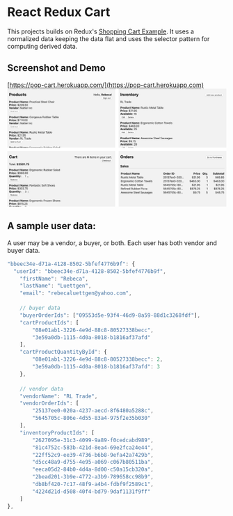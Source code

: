 # React Redux Cart 
This projects builds on Redux's [Shopping Cart Example](https://github.com/reduxjs/redux/tree/master/examples/shopping-cart.).
It uses a normalized data keeping the data flat and uses the selector pattern for computing derived data. 

## Screenshot and Demo
[https://pop-cart.herokuapp.com/](https://pop-cart.herokuapp.com)
![Screenshot](screenshot.jpg)

## A sample user data:
A user may be a vendor, a buyer, or both. Each user has both vendor and buyer data. 

```javascript
"bbeec34e-d71a-4128-8502-5bfef4776b9f": {
  "userId": "bbeec34e-d71a-4128-8502-5bfef4776b9f",
	"firstName": "Rebeca",
	"lastName": "Luettgen",
	"email": "rebecaluettgen@yahoo.com",
	
	// buyer data
	"buyerOrderIds": ["09553d5e-93f4-46d9-8a59-88d1c3268fdf"],
	"cartProductIds": [
		"08e01ab1-3226-4e9d-88c8-80527338becc",
		"3e59a0db-1115-4d0a-8018-b1816af37afd"
	],
	"cartProductQuantityById": {
		"08e01ab1-3226-4e9d-88c8-80527338becc": 2,
		"3e59a0db-1115-4d0a-8018-b1816af37afd": 3
	},
	
	// vendor data
	"vendorName": "RL Trade",
	"vendorOrderIds": [
		"25137ee0-020a-4237-aecd-8f6480a5288c",
		"5645705c-806e-4d55-83a4-975f2e35b030"
	],
	"inventoryProductIds": [
		"2627095e-31c3-4099-9a89-f0cedcabd989",
		"81c4752c-583b-421d-8ea4-69e2fca24e44",
		"22ff52c9-ee39-4736-b6b8-9efa42a7429b",
		"d5cc48a9-d755-4e95-a069-c067b80511ba",
		"eeca05d2-84b0-4d4a-8d00-c50a15cb320a",
		"2bead201-3b9e-4772-a3b9-789658cc98b9",
		"db8bf420-7c17-48f9-a4b4-fdbf9f2589c1",
		"4224d21d-d508-40f4-bd79-9daf1131f9ff"
	]
},
```
